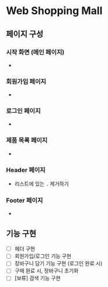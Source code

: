 # Web Shopping Mall

## 페이지 구성

### 시작 화면 (메인 페이지)

-

### 회원가입 페이지

-

### 로그인 페이지

-

### 제품 목록 페이지

-

### Header 페이지

- 리스트에 있는 `.` 제거하기

### Footer 페이지

-

## 기능 구현

- [ ] 헤더 구현
- [ ] 회원가입/로그인 기능 구현
- [ ] 장바구니 담기 기능 구현 (로그인 완료 시)
- [ ] 구매 완료 시, 장바구니 초기화
- [ ] [보류] 검색 기능 구현
